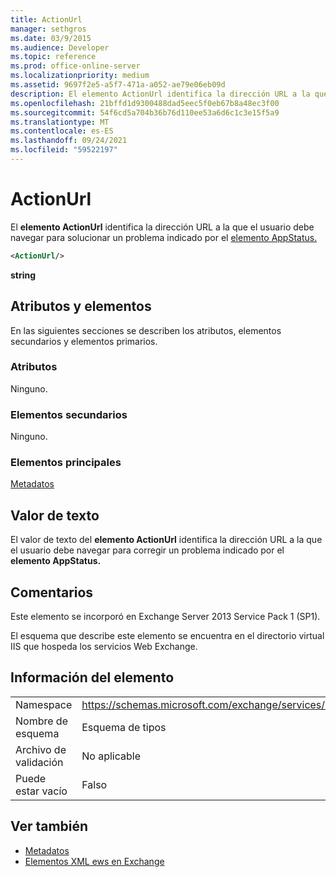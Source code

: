 ```yaml
---
title: ActionUrl
manager: sethgros
ms.date: 03/9/2015
ms.audience: Developer
ms.topic: reference
ms.prod: office-online-server
ms.localizationpriority: medium
ms.assetid: 9697f2e5-a5f7-471a-a052-ae79e06eb09d
description: El elemento ActionUrl identifica la dirección URL a la que el usuario debe navegar para solucionar un problema indicado por el elemento AppStatus.
ms.openlocfilehash: 21bffd1d9300488dad5eec5f0eb67b8a48ec3f00
ms.sourcegitcommit: 54f6cd5a704b36b76d110ee53a6d6c1c3e15f5a9
ms.translationtype: MT
ms.contentlocale: es-ES
ms.lasthandoff: 09/24/2021
ms.locfileid: "59522197"
---
```

# <a name="actionurl"></a>ActionUrl

El **elemento ActionUrl** identifica la dirección URL a la que el usuario debe navegar para solucionar un problema indicado por el [elemento AppStatus.](appstatus-ex15websvcsotherref.md) 
  
```XML
<ActionUrl/>
```

 **string**
## <a name="attributes-and-elements"></a>Atributos y elementos

En las siguientes secciones se describen los atributos, elementos secundarios y elementos primarios.
  
### <a name="attributes"></a>Atributos

Ninguno.
  
### <a name="child-elements"></a>Elementos secundarios

Ninguno.
  
### <a name="parent-elements"></a>Elementos principales

[Metadatos](metadata-ex15websvcsotherref.md)
  
## <a name="text-value"></a>Valor de texto

El valor de texto del **elemento ActionUrl** identifica la dirección URL a la que el usuario debe navegar para corregir un problema indicado por el **elemento AppStatus.** 
  
## <a name="remarks"></a>Comentarios

Este elemento se incorporó en Exchange Server 2013 Service Pack 1 (SP1).
  
El esquema que describe este elemento se encuentra en el directorio virtual IIS que hospeda los servicios Web Exchange.
  
## <a name="element-information"></a>Información del elemento

|||
|:-----|:-----|
|Namespace  <br/> | https://schemas.microsoft.com/exchange/services/2006/types  <br/> |
|Nombre de esquema  <br/> |Esquema de tipos  <br/> |
|Archivo de validación  <br/> |No aplicable  <br/> |
|Puede estar vacío  <br/> |Falso  <br/> |
   
## <a name="see-also"></a>Ver también

- [Metadatos](metadata-ex15websvcsotherref.md)
- [Elementos XML ews en Exchange](ews-xml-elements-in-exchange.md)

